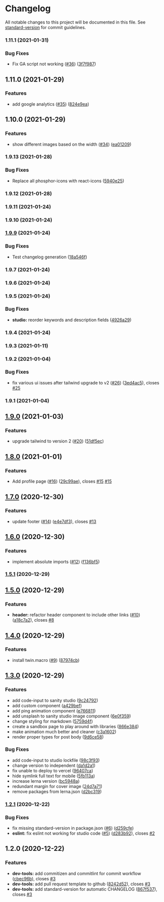 # Changelog

All notable changes to this project will be documented in this file. See [standard-version](https://github.com/conventional-changelog/standard-version) for commit guidelines.

### 1.11.1 (2021-01-31)


### Bug Fixes

* Fix GA script not working ([#36](https://github.com/kamalarieff/portfolio/issues/36)) ([3f7f987](https://github.com/kamalarieff/portfolio/commit/3f7f987be4e8952a04255c1e22f5e61b5ccfbf99))

## 1.11.0 (2021-01-29)


### Features

* add google analytics ([#35](https://github.com/kamalarieff/portfolio/issues/35)) ([824e9ea](https://github.com/kamalarieff/portfolio/commit/824e9ea4b952f35a4c9848341125846bde32ef57))

## 1.10.0 (2021-01-29)


### Features

* show different images based on the width ([#34](https://github.com/kamalarieff/portfolio/issues/34)) ([ea01209](https://github.com/kamalarieff/portfolio/commit/ea01209a4aac482cd98f2d23cd854a9affc39945))

### 1.9.13 (2021-01-28)


### Bug Fixes

* Replace all phosphor-icons with react-icons ([5940e25](https://github.com/kamalarieff/portfolio/commit/5940e25a606206fad41f289e12594c22146f8fdf))

### 1.9.12 (2021-01-28)

### 1.9.11 (2021-01-24)

### 1.9.10 (2021-01-24)

### [1.9.9](https://github.com/kamalarieff/portfolio/compare/v1.9.8...v1.9.9) (2021-01-24)


### Bug Fixes

* Test changelog generation ([18a546f](https://github.com/kamalarieff/portfolio/commit/18a546f5f3c5b80079ba7fbb684f5a604f9c4357))

### 1.9.7 (2021-01-24)

### 1.9.6 (2021-01-24)

### 1.9.5 (2021-01-24)


### Bug Fixes

* **studio:** reorder keywords and description fields ([4926a29](https://github.com/kamalarieff/portfolio/commit/4926a29998787c3bde07d0269b00f1d112459ee0))

### 1.9.4 (2021-01-24)

### 1.9.3 (2021-01-11)

### 1.9.2 (2021-01-04)


### Bug Fixes

* fix various ui issues after tailwind upgrade to v2 ([#26](https://github.com/kamalarieff/portfolio/issues/26)) ([3ed4ac5](https://github.com/kamalarieff/portfolio/commit/3ed4ac5311b7322ad177f504704484669748e14a)), closes [#25](https://github.com/kamalarieff/portfolio/issues/25)

### 1.9.1 (2021-01-04)

## [1.9.0](https://github.com/kamalarieff/portfolio/compare/v1.8.0...v1.9.0) (2021-01-03)


### Features

* upgrade tailwind to version 2 ([#20](https://github.com/kamalarieff/portfolio/issues/20)) ([51df5ec](https://github.com/kamalarieff/portfolio/commit/51df5ec7e7d2d4b18011e8512112c986d7871049))

## [1.8.0](https://github.com/kamalarieff/portfolio/compare/v1.7.0...v1.8.0) (2021-01-01)


### Features

* Add profile page ([#16](https://github.com/kamalarieff/portfolio/issues/16)) ([29c99ae](https://github.com/kamalarieff/portfolio/commit/29c99aea8881f6bd683c5de5c36f95707acb5645)), closes [#15](https://github.com/kamalarieff/portfolio/issues/15) [#15](https://github.com/kamalarieff/portfolio/issues/15)

## [1.7.0](https://github.com/kamalarieff/portfolio/compare/v1.6.0...v1.7.0) (2020-12-30)


### Features

* update footer ([#14](https://github.com/kamalarieff/portfolio/issues/14)) ([e4e7df3](https://github.com/kamalarieff/portfolio/commit/e4e7df38b7cbf8481558dcce93339c4dc19952cd)), closes [#13](https://github.com/kamalarieff/portfolio/issues/13)

## [1.6.0](https://github.com/kamalarieff/portfolio/compare/v1.5.1...v1.6.0) (2020-12-30)


### Features

* implement absolute imports ([#12](https://github.com/kamalarieff/portfolio/issues/12)) ([f136bf5](https://github.com/kamalarieff/portfolio/commit/f136bf5a4ca4150f1cd9cfc4e7f9901a8186db68))

### [1.5.1](https://github.com/kamalarieff/portfolio/compare/v1.5.0...v1.5.1) (2020-12-29)

## [1.5.0](https://github.com/kamalarieff/portfolio/compare/v1.4.0...v1.5.0) (2020-12-29)


### Features

* **header:** refactor header component to include other links ([#10](https://github.com/kamalarieff/portfolio/issues/10)) ([a18c7a2](https://github.com/kamalarieff/portfolio/commit/a18c7a2016b6566a836dd89a3538c0d1f3ddf6b7)), closes [#8](https://github.com/kamalarieff/portfolio/issues/8)

## [1.4.0](https://github.com/kamalarieff/portfolio/compare/v1.3.0...v1.4.0) (2020-12-29)


### Features

* install twin.macro ([#9](https://github.com/kamalarieff/portfolio/issues/9)) ([87974cb](https://github.com/kamalarieff/portfolio/commit/87974cb82b8758ffc5983af3dadb4c267263ec8d))

## [1.3.0](https://github.com/kamalarieff/portfolio/compare/v1.2.1...v1.3.0) (2020-12-29)


### Features

* add code-input to sanity studio ([9c24792](https://github.com/kamalarieff/portfolio/commit/9c24792db5ffbb4fbc865036d3686e98d89a3936))
* add custom component ([a429bef](https://github.com/kamalarieff/portfolio/commit/a429befc243efd9b215d472a707990f4d29ad59e))
* add ping animation component ([e766811](https://github.com/kamalarieff/portfolio/commit/e766811a778af94000f15050ac900cc822bec854))
* add unsplash to sanity studio image component ([6e0f359](https://github.com/kamalarieff/portfolio/commit/6e0f3599354d24f1d5380bfbcb772d69ce544d39))
* change styling for markdown ([5759d4f](https://github.com/kamalarieff/portfolio/commit/5759d4fc3d1febefe449a4c3dd5a05bf77efa237))
* create a sandbox page to play around with libraries ([866e384](https://github.com/kamalarieff/portfolio/commit/866e3845bbde854887913b78da3851eecd0ebdd2))
* make animation much better and cleaner ([c3a1602](https://github.com/kamalarieff/portfolio/commit/c3a16027ce47d1872b5bad5e685c3d63d484627a))
* render proper types for post body ([9d6ce58](https://github.com/kamalarieff/portfolio/commit/9d6ce58a09e4007997d5c53c91a64a518e716dbb))


### Bug Fixes

* add code-input to studio lockfile ([98c3f93](https://github.com/kamalarieff/portfolio/commit/98c3f93eccbeac423fcef280855cb81b380228bb))
* change version to independent ([da1d2a1](https://github.com/kamalarieff/portfolio/commit/da1d2a182b898c93e430a675089af3dd78a7369b))
* fix unable to deploy to vercel ([96407ca](https://github.com/kamalarieff/portfolio/commit/96407ca6f65467934c16de44bb38b5fc1ca6311e))
* hide symlink full text for mobile ([5fb113a](https://github.com/kamalarieff/portfolio/commit/5fb113aa57b950f5c78fedcb4d323349b3dbc163))
* increase lerna version ([bc5948a](https://github.com/kamalarieff/portfolio/commit/bc5948a5cabb57656ec04d392631c0655aef9096))
* redundant margin for cover image ([24d7a71](https://github.com/kamalarieff/portfolio/commit/24d7a71aa9b74f8b67f42811576119bab6f30b18))
* remove packages from lerna.json ([d2bc319](https://github.com/kamalarieff/portfolio/commit/d2bc319be1fa4e6a922686c849c3f2d40915c53a))

### [1.2.1](https://github.com/kamalarieff/portfolio/compare/v1.2.0...v1.2.1) (2020-12-22)


### Bug Fixes

* fix missing standard-version in package.json ([#6](https://github.com/kamalarieff/portfolio/issues/6)) ([d259cfe](https://github.com/kamalarieff/portfolio/commit/d259cfe84bed3ce9cb1dfea50a45a5cac377f83a))
* **eslint:** fix eslint not working for studio code ([#5](https://github.com/kamalarieff/portfolio/issues/5)) ([d283b92](https://github.com/kamalarieff/portfolio/commit/d283b92fa016e797096922581fd785b112b96417)), closes [#2](https://github.com/kamalarieff/portfolio/issues/2)

## 1.2.0 (2020-12-22)


### Features

* **dev-tools:** add commitizen and commitlint for commit workflow ([cbec96b](https://github.com/kamalarieff/portfolio/commit/cbec96bedf4d9f12648d04ee481b11e4e2e934b3)), closes [#3](https://github.com/kamalarieff/portfolio/issues/3)
* **dev-tools:** add pull request template to github ([8242d52](https://github.com/kamalarieff/portfolio/commit/8242d52c61112820fbae15861ccada07bca2d90d)), closes [#3](https://github.com/kamalarieff/portfolio/issues/3)
* **dev-tools:** add standard-version for automatic CHANGELOG ([867f537](https://github.com/kamalarieff/portfolio/commit/867f537e11165d07b3c2c4ac1448e6745be99bc6)), closes [#3](https://github.com/kamalarieff/portfolio/issues/3)
